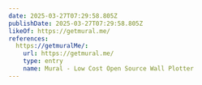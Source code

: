 ```yaml
---
date: 2025-03-27T07:29:58.805Z
publishDate: 2025-03-27T07:29:58.805Z
likeOf: https://getmural.me/
references:
  https://getmuralMe/:
    url: https://getmural.me/
    type: entry
    name: Mural - Low Cost Open Source Wall Plotter
---
```

